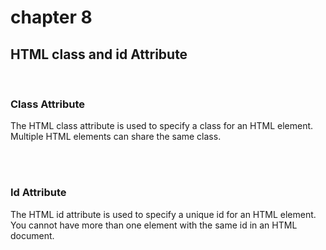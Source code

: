 # chapter 8

## HTML class and id Attribute

<br />

<h3>Class Attribute</h3>
<p>The HTML class attribute is used to specify a class for an HTML element. Multiple HTML elements can share the same class.</p>

<br />
<br />

<h3>Id Attribute</h3>
<p>The HTML id attribute is used to specify a unique id for an HTML element. You cannot have more than one element with the same id in an HTML document.</p>